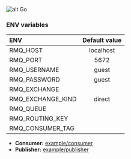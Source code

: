 ![alt Go](https://img.shields.io/github/go-mod/go-version/gobackpack/rmq)

### ENV variables

| ENV                | Default value |
|:-------------------|:-------------:|
| RMQ_HOST           | localhost     |
| RMQ_PORT           | 5672          |
| RMQ_USERNAME       | guest         |
| RMQ_PASSWORD       | guest         |
| RMQ_EXCHANGE       |               |
| RMQ_EXCHANGE_KIND  | direct        |
| RMQ_QUEUE          |               |
| RMQ_ROUTING_KEY    |               |
| RMQ_CONSUMER_TAG   |               |


* **Consumer:** [example/consumer](https://github.com/gobackpack/rmq/blob/main/example/consumer/main.go)
* **Publisher:** [example/publisher](https://github.com/gobackpack/rmq/blob/main/example/publisher/main.go)